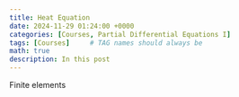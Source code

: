 ```yaml
---
title: Heat Equation
date: 2024-11-29 01:24:00 +0000
categories: [Courses, Partial Differential Equations I]
tags: [Courses]     # TAG names should always be
math: true
description: In this post
---
```

Finite elements

